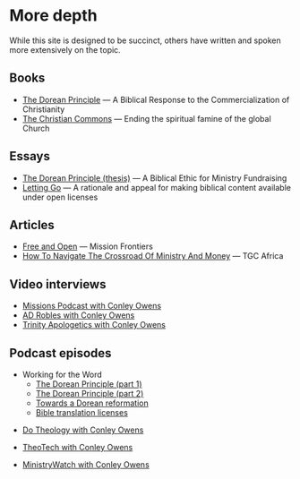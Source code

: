 
# More depth

While this site is designed to be succinct, others have written and spoken more extensively on the topic.

## Books

 * [The Dorean Principle](https://thedoreanprinciple.org/) &mdash; A Biblical Response to the Commercialization of Christianity
 * [The Christian Commons](https://www.unfoldingword.org/publications/the-christian-commons) &mdash; Ending the spiritual famine of the global Church


## Essays

 * [The Dorean Principle (thesis)](https://thedoreanprinciple.org/dorean-thesis.pdf) &mdash; A Biblical Ethic for Ministry Fundraising
 * [Letting Go](/letting_go.pdf) &mdash; A rationale and appeal for making biblical content available under open licenses


## Articles

 * [Free and Open](https://www.missionfrontiers.org/issue/article/free-and-open) &mdash; Mission Frontiers
 * [How To Navigate The Crossroad Of Ministry And Money](https://africa.thegospelcoalition.org/reviews/how-to-navigate-the-crossroad-of-ministry-and-money/) &mdash; TGC Africa


## Video interviews

 * [Missions Podcast with Conley Owens](https://www.youtube.com/watch?v=Af6JngwT2Hs)
 * [AD Robles with Conley Owens](https://www.youtube.com/watch?v=k7LqSf7W-V8)
 * [Trinity Apologetics with Conley Owens](https://www.youtube.com/watch?v=qxBaB1N3JBI)
 <!-- * [Joe Ensley with Conley Owens](https://www.youtube.com/watch?v=LrM4BIz2G3w) -->


## Podcast episodes

 * Working for the Word
    * [The Dorean Principle (part 1)](https://podcasts.google.com/feed/aHR0cHM6Ly9hbmNob3IuZm0vcy9mM2FhZDU0L3BvZGNhc3QvcnNz/episode/OTkyMDJjMWQtNjg0Zi00YjRhLTlmMDgtMDVjNTkzNDE0OTZm?sa=X&ved=0CA0QkfYCahcKEwjg-bmgv4z8AhUAAAAAHQAAAAAQAQ)
    * [The Dorean Principle (part 2)](https://podcasts.google.com/feed/aHR0cHM6Ly9hbmNob3IuZm0vcy9mM2FhZDU0L3BvZGNhc3QvcnNz/episode/YTI3YzAzYTAtOTI0Mi00MmM0LWIxYjAtNmQ2MzYxZWZkZDU2?sa=X&ved=0CA0QkfYCahcKEwjg-bmgv4z8AhUAAAAAHQAAAAAQAQ)
    * [Towards a Dorean reformation](https://podcasts.google.com/feed/aHR0cHM6Ly9hbmNob3IuZm0vcy9mM2FhZDU0L3BvZGNhc3QvcnNz/episode/M2VmYmY4MTctODE1Yy00OTk2LTgyMGEtNDJjNzJkMWFmYjc4?sa=X&ved=0CA0QkfYCahcKEwjg-bmgv4z8AhUAAAAAHQAAAAAQAQ)
    * [Bible translation licenses](https://podcasts.google.com/feed/aHR0cHM6Ly9hbmNob3IuZm0vcy9mM2FhZDU0L3BvZGNhc3QvcnNz/episode/ZjUyOWRjOWUtY2I3MS00ZjM5LWE1M2YtMjg5ZjlmMGJhZmNm?sa=X&ved=0CA0QkfYCahcKEwjorPjQwcn8AhUAAAAAHQAAAAAQAQ)
 <!-- * [The B.A.R. with Conley Owens](https://podcasts.google.com/feed/aHR0cHM6Ly9mZWVkcy5yZWRjaXJjbGUuY29tLzZhYjFlM2UwLWJmNjgtNGE1Mi1hYjM3LTA0NWM3MWI4NDRjMw/episode/NjA1NzZjM2ItOTkyZi00Y2JkLWJiNDItZWJiNTI5NDg0ZjM5?sa=X&ved=0CAgQuIEEahcKEwi44tyjvYz8AhUAAAAAHQAAAAAQQA) -->
 <!-- * [Truthspresso with Conley Owens](https://podcasts.google.com/feed/aHR0cHM6Ly9mZWVkcy5jYXB0aXZhdGUuZm0vdHJ1dGhzcHJlc3NvLw/episode/ZGI5ZjExZWUtZGE2Zi00YmQ0LWFkMGEtYzFhMDMwYTU5OGIw?sa=X&ved=0CAgQuIEEahcKEwi44tyjvYz8AhUAAAAAHQAAAAAQQA)
 * [Hope in Source with Conley Owens](https://podcasts.google.com/feed/aHR0cHM6Ly9mZWVkcy50cmFuc2lzdG9yLmZtL2hvcGUtaW4tc291cmNl/episode/MDI5NDM4YTYtOThjNy00NDllLWI3YzYtOWM5Yjg2MTg1ZWU5?sa=X&ved=0CAUQkfYCahcKEwjAw-WGv4z8AhUAAAAAHQAAAAAQAw) -->
 * [Do Theology with Conley Owens](https://podcasts.google.com/feed/aHR0cHM6Ly93d3cuZG90aGVvbG9neS5jb20vZmVlZC54bWw/episode/ZG90aGVvbG9neS5wb2RiZWFuLmNvbS83ZTg4MDYyOS0zMTk0LTMzZWMtOGU2OS1jNjRlMmNmY2VkMDk?sa=X&ved=0CAIQuIEEahgKEwi4pv-VwIz8AhUAAAAAHQAAAAAQiAc)
 <!-- * [Things Above Us Roundtable with Conley Owens](https://podcasts.google.com/feed/aHR0cHM6Ly90aGluZ3NhYm92ZS51cy9jYXRlZ29yeS9yb3VuZHRhYmxlL2ZlZWQv/episode/aHR0cHM6Ly90aGluZ3NhYm92ZS51cy8_cD0xNDQxNg?sa=X&ved=0CAIQuIEEahgKEwi4pv-VwIz8AhUAAAAAHQAAAAAQiAc) -->
 <!-- * [The Bible Bashed with Conley Owens](https://podcasts.google.com/feed/aHR0cHM6Ly9hbmNob3IuZm0vcy83YmNmN2MyNC9wb2RjYXN0L3Jzcw/episode/ZGJiZmNmOTMtOTUxMy00NDJlLTk2YzUtYzY0YWQxOWRkNzUy?sa=X&ved=0CAIQuIEEahgKEwi4pv-VwIz8AhUAAAAAHQAAAAAQiAc) -->
 <!-- * [Rooted In Revelation with Conley Owens](https://podcasts.google.com/feed/aHR0cHM6Ly9hbmNob3IuZm0vcy81M2RjYmU3MC9wb2RjYXN0L3Jzcw/episode/ZmE0ZmU5NDEtNjMxMS00ZTExLWFkNzYtNjEyYzcxYTNlMGI0?sa=X&ved=0CAgQuIEEahgKEwi4pv-VwIz8AhUAAAAAHQAAAAAQkQc) -->
 * [TheoTech with Conley Owens](https://podcasts.google.com/feed/aHR0cHM6Ly93d3cudGhlb3RlY2gub3JnL2ZlZWQv/episode/ZTk3NGZlMGEtMjAxMS00YjAzLWFhMDMtMTNiNjU4MmE3MzRh?sa=X&ved=0CA0QkfYCahcKEwjIwqj6wYz8AhUAAAAAHQAAAAAQAQ)
 <!-- * [The Pantry Podcast with Conley Owens](https://podcasts.google.com/feed/aHR0cHM6Ly90aGVwYW50cnlwb2RjYXN0LmNvbS9wb2RjYXN0L2ZlZWQv/episode/aHR0cHM6Ly90aGVwYW50cnlwb2RjYXN0LmNvbS8_cG9zdF90eXBlPXBvZGNhc3QmcD00MDAz?sa=X&ved=0CAIQuIEEahcKEwiA892rwoz8AhUAAAAAHQAAAAAQQw) -->
 * [MinistryWatch with Conley Owens](https://podcasts.google.com/feed/aHR0cHM6Ly9taW5pc3RyeXdhdGNoLmNvbS9wb2RjYXN0L01pbmlzdHJ5V2F0Y2hQb2RjYXN0LnhtbA/episode/aHR0cHM6Ly8xNTUuMTM4LjIxOS4yNDkvP3A9MTIxMjU?sa=X&ved=0CAIQuIEEahgKEwjwsOz-wIz8AhUAAAAAHQAAAAAQigI)
 <!-- * [Conversations with a Calvinist with Conley Owens](https://podcasts.google.com/feed/aHR0cHM6Ly9hbmNob3IuZm0vcy8yZjUzNzc2MC9wb2RjYXN0L3Jzcw/episode/YTg0Njg0MDAtMmZkOS00Mzk5LWJmODEtZDY1MDEyOTVlMzE3?sa=X&ved=0CAIQuIEEahgKEwjwsOz-wIz8AhUAAAAAHQAAAAAQpQI) -->
 <!-- * [Reformed Meditations with Conley Owens](https://podcasts.google.com/feed/aHR0cHM6Ly9mZWVkcy5yZWRjaXJjbGUuY29tL2I3YzZiMjc2LTk2Y2ItNDA5ZC1iZTA5LWFkNjM2OTliZGQ1Ng/episode/N2UwMjkwYWItZGYzMS00N2EyLWFiNmEtNGQyMTQxMzAwMTk1?sa=X&ved=0CAIQuIEEahcKEwjYhraxz4z8AhUAAAAAHQAAAAAQNA) -->
